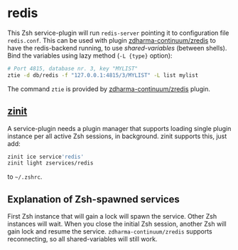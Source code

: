 # redis

This Zsh service-plugin will run `redis-server` pointing it to configuration file `redis.conf`. This can be used with
plugin [zdharma-continuum/zredis](https://github.com/zdharma-continuum/zredis) to have the redis-backend running, to use
*shared-variables* (between shells). Bind the variables using lazy method (`-L {type}` option):

```zsh
# Port 4815, database nr. 3, key "MYLIST"
ztie -d db/redis -f "127.0.0.1:4815/3/MYLIST" -L list mylist
```

The command `ztie` is provided by [zdharma-continuum/zredis](https://github.com/zdharma-continuum/zredis) plugin.

## [zinit](https://github.com/zdharma-continuum/zinit)

A service-plugin needs a plugin manager that supports loading single plugin instance per all active Zsh sessions, in
background. zinit supports this, just add:

```zsh
zinit ice service'redis'
zinit light zservices/redis
```

to `~/.zshrc`.

## Explanation of Zsh-spawned services

First Zsh instance that will gain a lock will spawn the service. Other Zsh instances will wait. When you close the
initial Zsh session, another Zsh will gain lock and resume the service. `zdharma-continuum/zredis` supports
reconnecting, so all shared-variables will still work.
